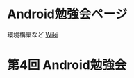 # Android勉強会ページ

環境構築など 
[Wiki](https://github.com/shiro83/Tec_Study_For_Android/wiki)


# 第4回 Android勉強会
 
